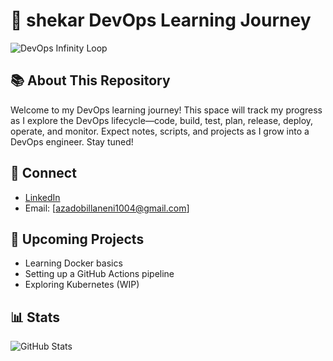 # 🚀 shekar DevOps Learning Journey

![DevOps Infinity Loop](https://devopsedia.org/images/article/54/7602.1513404277.png)

## 📚 About This Repository
Welcome to my DevOps learning journey! This space will track my progress as I explore the DevOps lifecycle—code, build, test, plan, release, deploy, operate, and monitor. Expect notes, scripts, and projects as I grow into a DevOps engineer. Stay tuned!

## 🔗 Connect
- [LinkedIn](https://www.linkedin.com/in/chandhra-shekar-azad-obillaneni-200895210/])
- Email: [azadobillaneni1004@gmail.com]

## 🚧 Upcoming Projects
- Learning Docker basics
- Setting up a GitHub Actions pipeline
- Exploring Kubernetes (WIP)

## 📊 Stats
![GitHub Stats](https://github-readme-stats.vercel.app/api?username=azad1310&show_icons=true&theme=dark&hide_border=true)
